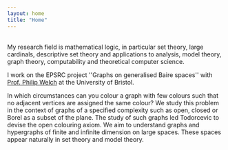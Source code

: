 ```yaml
---
layout: home
title: "Home"
---
```



<br>
My research field is mathematical logic, in particular set theory, large cardinals, descriptive set theory and applications to analysis, model theory, graph theory, computability and theoretical computer science.

I work on the EPSRC project ''Graphs on generalised Baire spaces'' with <a href="https://people.maths.bris.ac.uk/~mapdw/">Prof. Philip Welch</a> at the University of Bristol.
<!--The project aims to understand the structure of large graphs that satisfy topological conditions.-->
In which circumstances can you colour a graph with few colours such that no adjacent vertices are assigned the same colour?
We study this problem in the context of graphs of a specified complexity such as open, closed or Borel as a subset of the plane.
The study of such graphs led Todorcevic to devise the open colouring axiom.
We aim to understand graphs and hypergraphs of finite and infinite dimension on large spaces.
These spaces appear naturally in set theory and model theory.

<!--This belong to a field with exciting connections with infinite combinatorics and large cardinals and applications to descriptive set theory and classification problems.-->
